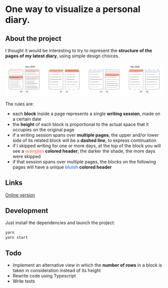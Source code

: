 # One way to visualize a personal diary.

## About the project

I thought it would be interesting to try to represent the **structure of the pages of my latest diary**, using simple design choices.

![alt text](public/diary/example_gh.png)

The rules are:

* each <strong>block</strong> inside a page represents a single <strong>writing session</strong>, made on a certain date
* the <strong>height</strong> of each block is proportional to the actual space that it occupies on the original page
* if a writing session spans over <strong>multiple pages</strong>, the upper and/or lower side of its related block will be a <strong>dashed line</strong>, to express continuation
* if I skipped writing for one or more days, at the top of the block you will see a <strong><span style="color: #ff8c6b">orangish</span> colored header</strong>; the darker the shade, the more days were skipped
* if that session spans over multiple pages, the blocks on the following pages will have a unique <strong><span style="color: #548fff">bluish</span> colored header</strong>

## Links

[Online version](https://pitou.it/diary)

## Development

Just install the dependencies and launch the project:

```
yarn
yarn start
```

## Todo

* Implement an alternative view in which the **number of rows** in a block is taken in consideration instead of its height
* Rewrite code using Typescript
* Write tests
